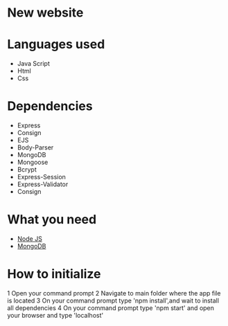# New website

# Languages used

* Java Script
* Html
* Css

# Dependencies

* Express
* Consign
* EJS
* Body-Parser
* MongoDB
* Mongoose
* Bcrypt
* Express-Session
* Express-Validator
* Consign

# What you need
* [Node JS](http://nodejs.org)
* [MongoDB](http://mongodb.com)


# How to initialize

1 Open your command prompt
2 Navigate to main folder where the app file is located
3 On your command prompt type 'npm install',and wait to install all dependencies
4 On your command prompt type 'npm start' and open your browser and type 'localhost'
